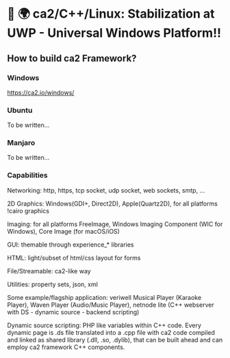 # 🌌 🌍 ca2/C++/Linux: Stabilization at UWP - Universal Windows Platform!!

## How to build ca2 Framework?

### Windows

https://ca2.io/windows/

### Ubuntu

To be written...

### Manjaro

To be written...




### Capabilities

Networking: http, https, tcp socket, udp socket, web sockets, smtp, ...

2D Graphics: Windows(GDI+, Direct2D), Apple(Quartz2D), for all platforms !cairo graphics

Imaging: for all platforms FreeImage, Windows Imaging Component (WIC for Windows), Core Image (for macOS/iOS)

GUI: themable through experience_* libraries

HTML: light/subset of html/css layout for forms

File/Streamable: ca2-like way

Utilities: property sets, json, xml

Some example/flagship application: veriwell Musical Player (Karaoke Player), Waven Player (Audio/Music Player), netnode lite (C++ webserver with DS - dynamic source - backend scripting)

Dynamic source scripting: PHP like variables within C++ code. Every dynamic page is .ds file translated into a .cpp file with ca2 code compiled and linked as shared library (.dll, .so, .dylib), that can be built ahead and can employ ca2 framework C++ components.



